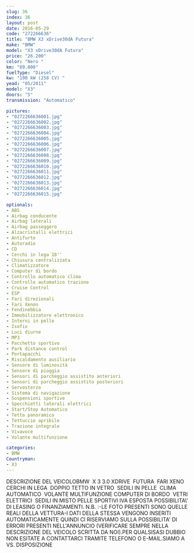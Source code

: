 ```yaml
---
slug: 36
index: 36
layout: post
date: 2016-05-29
code: "272266636"
title: "BMW X3 xDrive30dA Futura"
make: "BMW"
model: "X3 xDrive30dA Futura"
price: "26.200"
color: "Nero "
km: "89.000"
fuelType: "Diesel"
kw: "190 kW (258 CV) "
yead: "05/2011"
model: "X3"
doors: "5"
transmission: "Automatico"

pictures:
- "0272266636001.jpg"
- "0272266636002.jpg"
- "0272266636003.jpg"
- "0272266636004.jpg"
- "0272266636005.jpg"
- "0272266636006.jpg"
- "0272266636007.jpg"
- "0272266636008.jpg"
- "0272266636009.jpg"
- "0272266636010.jpg"
- "0272266636011.jpg"
- "0272266636012.jpg"
- "0272266636013.jpg"
- "0272266636014.jpg"
- "0272266636015.jpg"

optionals:
- ABS
- Airbag conducente
- Airbag laterali
- Airbag passeggero
- Alzacristalli elettrici
- Antifurto
- Autoradio
- CD
- Cerchi in lega 18''
- Chiusura centralizzata
- Climatizzatore
- Computer di bordo
- Controllo automatico clima
- Controllo automatico trazione
- Cruise Control
- ESP
- Fari direzionali
- Fari Xenon
- Fendinebbia
- Immobilizzatore elettronico
- Interni in pelle
- Isofix
- Luci diurne
- MP3
- Pacchetto sportivo
- Park distance control
- Portapacchi
- Riscaldamento ausiliario
- Sensore di luminosità
- Sensore di pioggia
- Sensori di parcheggio assistito anteriori
- Sensori di parcheggio assistito posteriori
- Servosterzo
- Sistema di navigazione
- Sospensioni sportive
- Specchietti laterali elettrici
- Start/Stop Automatico
- Tetto panoramico
- Tettuccio apribile
- Trazione integrale
- Vivavoce
- Volante multifunzione

categories:
- BMW
Countryman:
- X3
---
```

DESCRIZIONE DEL VEICOLOBMW  X 3 3.0 XDRIVE  FUTURA  FARI XENO  CERCHI IN LEGA  DOPPIO TETTO IN VETRO  SEDILI IN PELLE  CLIMA AUTOMATICO  VOLANTE MULTIFUNZIONE COMPUTER DI BORDO  VETRI ELETTRICI  SEDILI IN MISTO PELLE SPORTIVI IVA ESPOSTA POSSIBILITA\\' DI LEASING O FINANZIAMENTI. N.B. :-LE FOTO PRESENTI SONO QUELLE REALI DELLA VETTURA-I DATI DELLA STESSA VENGONO INSERITI AUTOMATICAMENTE QUINDI CI RISERVIAMO SULLA POSSIBILITA' DI ERRORI PRESENTI NELL'ANNUNCIO (VERIFICARE SEMPRE NELLA DESCRIZIONE DEL VEICOLO SCRITTA DA NOI).PER QUALSISASI DUBBIO NON ESITATE A CONTATTARCI TRAMITE TELEFONO O E-MAIL.SIAMO A VS. DISPOSIZIONE